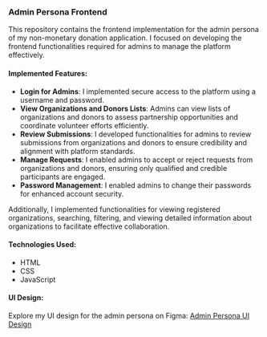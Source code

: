 ### Admin Persona Frontend

This repository contains the frontend implementation for the admin persona of my non-monetary donation application. I focused on developing the frontend functionalities required for admins to manage the platform effectively.

#### Implemented Features:
- **Login for Admins**: I implemented secure access to the platform using a username and password.
- **View Organizations and Donors Lists**: Admins can view lists of organizations and donors to assess partnership opportunities and coordinate volunteer efforts efficiently.
- **Review Submissions**: I developed functionalities for admins to review submissions from organizations and donors to ensure credibility and alignment with platform standards.
- **Manage Requests**: I enabled admins to accept or reject requests from organizations and donors, ensuring only qualified and credible participants are engaged.
- **Password Management**: I enabled admins to change their passwords for enhanced account security.

Additionally, I implemented functionalities for viewing registered organizations, searching, filtering, and viewing detailed information about organizations to facilitate effective collaboration.

#### Technologies Used:
- HTML
- CSS
- JavaScript

#### UI Design:
Explore my UI design for the admin persona on Figma: [Admin Persona UI Design](https://www.figma.com/file/wDleU9O9ITiKgeE1nr1avM/SE?type=design&node-id=0%3A1&mode=design&t=4kISjKyHBoY8U4vs-1)

